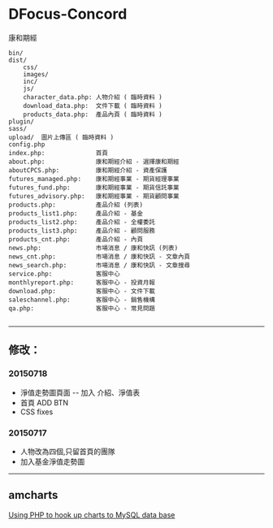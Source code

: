 
# DFocus-Concord
康和期經

```
bin/
dist/
	css/
	images/
	inc/
	js/
    character_data.php: 人物介紹 ( 臨時資料 )
    download_data.php:  文件下載 ( 臨時資料 )
    products_data.php:  產品內頁 ( 臨時資料 )
plugin/
sass/
upload/  圖片上傳區 ( 臨時資料 )
config.php
index.php:              首頁
about.php:              康和期經介紹 - 選擇康和期經
aboutCPCS.php:          康和期經介紹 - 資產保護
futures_managed.php:    康和期經事業 - 期貨經理事業
futures_fund.php:       康和期經事業 - 期貨信託事業
futures_advisory.php:   康和期經事業 - 期貨顧問事業
products.php:           產品介紹 (列表)
products_list1.php:     產品介紹 - 基金
products_list2.php:     產品介紹 - 全權委託
products_list3.php:     產品介紹 - 顧問服務
products_cnt.php:       產品介紹 - 內頁
news.php:               市場消息 / 康和快訊 (列表)
news_cnt.php:           市場消息 / 康和快訊 - 文章內頁
news_search.php:        市場消息 / 康和快訊 - 文章搜尋
service.php:            客服中心
monthlyreport.php:      客服中心 - 投資月報
download.php:           客服中心 - 文件下載
saleschannel.php:       客服中心 - 銷售機構
qa.php:                 客服中心 - 常見問題


```
- - -
## 修改：
### 20150718
- 淨值走勢圖頁面
-- 加入 介紹、淨值表
- 首頁 ADD BTN
- CSS fixes

### 20150717
- 人物改為四個,只留首頁的團隊
- 加入基金淨值走勢圖

- - -
## amcharts
[Using PHP to hook up charts to MySQL data base](http://www.amcharts.com/tutorials/using-php-to-hook-up-charts-to-mysql-data-base/)


